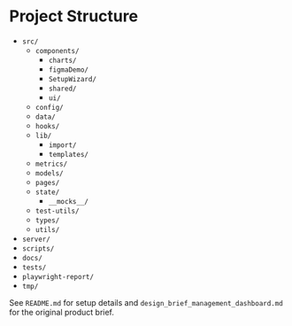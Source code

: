 # Project Structure

- `src/`
  - `components/`
    - `charts/`
    - `figmaDemo/`
    - `SetupWizard/`
    - `shared/`
    - `ui/`
  - `config/`
  - `data/`
  - `hooks/`
  - `lib/`
    - `import/`
    - `templates/`
  - `metrics/`
  - `models/`
  - `pages/`
  - `state/`
    - `__mocks__/`
  - `test-utils/`
  - `types/`
  - `utils/`
- `server/`
- `scripts/`
- `docs/`
- `tests/`
- `playwright-report/`
- `tmp/`

See `README.md` for setup details and `design_brief_management_dashboard.md` for the original product brief.
